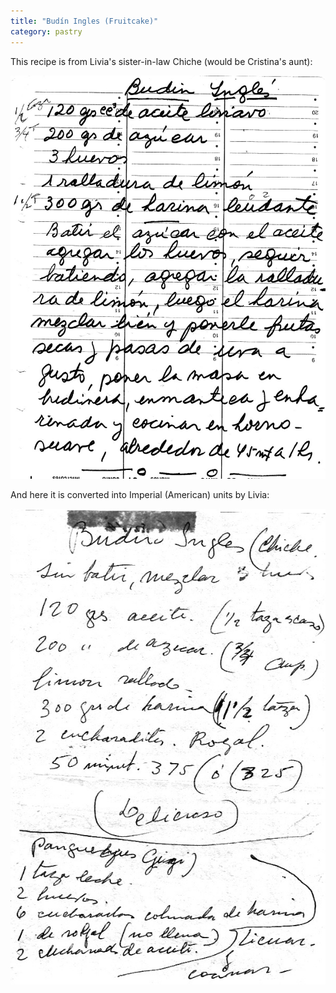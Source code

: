 ```yaml
---
title: "Budín Ingles (Fruitcake)"
category: pastry
---
```


This recipe is from Livia's sister-in-law Chiche (would be Cristina's aunt):

![](/images/recipe-budin-ingles-chiche.jpg)

And here it is converted into Imperial (American) units by Livia:

![](/images/recipe-budin-ingles-livia.jpg)

